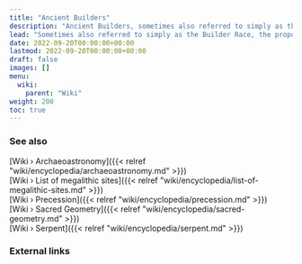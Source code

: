 ```yaml
---
title: "Ancient Builders"
description: "Ancient Builders, sometimes also referred to simply as the Builder Race, the proposition that an unknown number of co-existing or successive builder civilizations are reponsible for having built long-lasting, hyper-resilient architectural structures that have lasted for at least thousand of years. While these structures may or may not have been built by the same civilization, they can be characterized as having been built by ancient builders by a number of peculiar fingerprints such as megalithic building elements, the polygonial interlocking of these elements and astronomical alignements."
lead: "Sometimes also referred to simply as the Builder Race, the proposition that an unknown number of co-existing or successive builder civilizations are reponsible for having built long-lasting, hyper-resilient architectural structures that have lasted for at least thousand of years. While these structures may or may not have been built by the same civilization, they can be characterized as having been built by ancient builders by a number of peculiar fingerprints such as megalithic building elements, the polygonial interlocking of these elements and astronomical alignements."
date: 2022-09-20T00:00:00+00:00
lastmod: 2022-09-20T00:00:00+00:00
draft: false
images: []
menu:
  wiki:
    parent: "Wiki"
weight: 200
toc: true
---
```


### See also

[Wiki › Archaeoastronomy]({{< relref "wiki/encyclopedia/archaeoastronomy.md" >}})</br>
[Wiki › List of megalithic sites]({{< relref "wiki/encyclopedia/list-of-megalithic-sites.md" >}})</br>
[Wiki › Precession]({{< relref "wiki/encyclopedia/precession.md" >}})</br>
[Wiki › Sacred Geometry]({{< relref "wiki/encyclopedia/sacred-geometry.md" >}})</br>
[Wiki › Serpent]({{< relref "wiki/encyclopedia/serpent.md" >}})</br>

### External links
